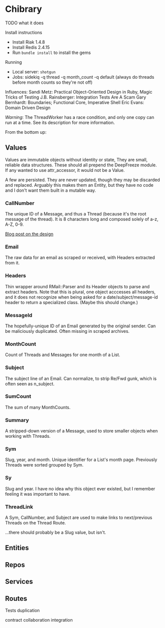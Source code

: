 Chibrary
========

TODO what it does

Install instructions
* Install Riak 1.4.8
* Install Redis 2.4.15
* Run `bundle install` to install the gems

Running
* Local server: `shotgun`
* Jobs: sidekiq -q thread -q month_count -q default
  (always do threads before month counts so they're not off)

Influences:
  Sandi Metz: Practical Object-Oriented Design in Ruby, Magic Tricks of Testing
  J.B. Rainsberger: Integration Tests Are A Scam
  Gary Bernhardt: Boundaries; Functional Core, Imperative Shell
  Eric Evans: Domain Driven Design

_Warning_: The ThreadWorker has a race condition, and only one copy can run at a time. See its description for more information.


From the bottom up:

## Values

Values are immutable objects without identity or state, They are small, reliable data structures. These should all prepend the DeepFreeze module. If any wanted to use attr_accessor, it would not be a Value.

A few are persisted. They are never updated, though they may be discarded and replaced. Arguably this makes them an Entity, but they have no code and I don't want them built in a mutable way.

### CallNumber

The unique ID of a Message, and thus a Thread (because it's the root message of the thread). It is 8 characters long and composed solely of a-z, A-Z, 0-9.

[Blog post on the design](http://push.cx/2014/distributed-id-generation-and-bit-packing-chibrary)

### Email

The raw data for an email as scraped or received, with Headers extracted from it.

### Headers

Thin wrapper around RMail::Parser and its Header objects to parse and extract headers. Note that this is plural, one object acccesses all headers, and it does not recognize when being asked for a date/subject/message-id header to return a specialized class. (Maybe this should change.)

### MessageId

The hopefully-unique ID of an Email generated by the original sender. Can be maliciously duplicated. Often missing in scraped archives.

### MonthCount

Count of Threads and Messages for one month of a List.

### Subject

The subject line of an Email. Can normalize, to strip Re/Fwd gunk, which is often seen as n_subject.

### SumCount

The sum of many MonthCounts.

### Summary

A stripped-down version of a Message, used to store smaller objects when working with Threads.

### Sym

Slug, year, and month. Unique identifier for a List's month page. Previously Threads were sorted grouped by Sym.

### Sy

Slug and year. I have no idea why this object ever existed, but I remember feeling it was important to have.

### ThreadLink

A Sym, CallNumber, and Subject are used to make links to next/previous Threads on the Thread Route.


...there should probably be a Slug value, but isn't.

## Entities
## Repos
## Services
## Routes

Tests
  duplication

  contract
  collaboration
  integration
